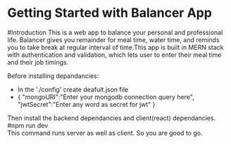 # Getting Started with Balancer App

#Introduction
  This is a web app to balance your personal and professional life. Balancer gives you remainder for meal time, water time, and reminds you to 
  take break at regular interval of time.This app is built in MERN stack with authentication and validation, which lets user to enter their meal 
  time and their job timings.

Before installing depandancies:
  * In the './config' create deafult.json file 
  * {
    "mongoURI":"Enter your mongodb connection query here",
    "jwtSecret":"Enter any word as secret for jwt"
    }

Then install the backend dependancies and client(react) dependancies.
#npm run dev  
  This command runs server as well as client. So you are good to go. 
